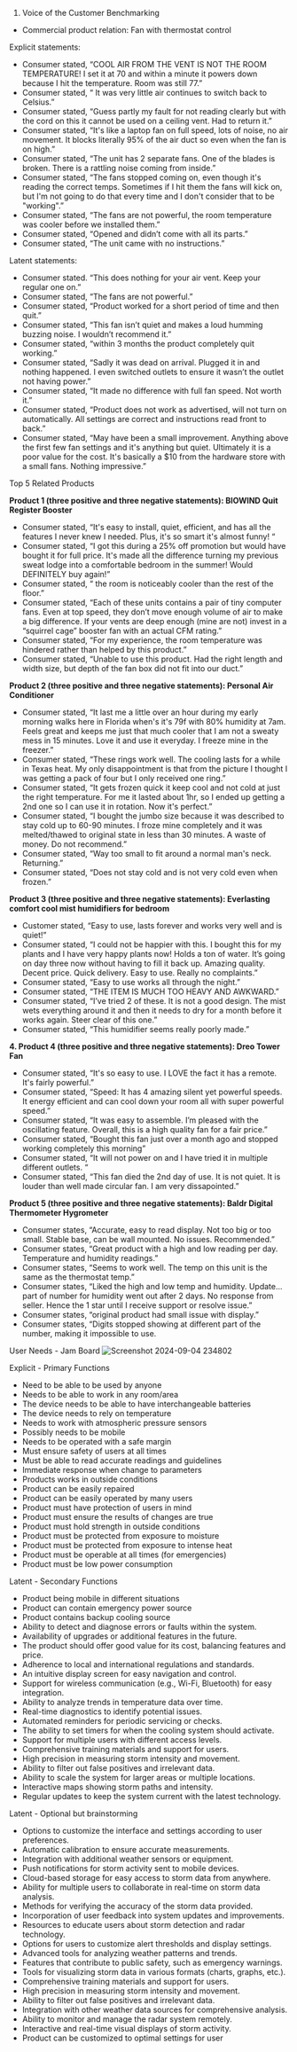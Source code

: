 1. Voice of the Customer Benchmarking
* Commercial product relation: Fan with thermostat control

Explicit statements:
* Consumer stated, “COOL AIR FROM THE VENT IS NOT THE ROOM TEMPERATURE! I set it at 70 and within a minute it powers down because I hit the temperature. Room was still 77.”
* Consumer stated, “ It was very little air continues to switch back to Celsius.”
* Consumer stated, “Guess partly my fault for not reading clearly but with the cord on this it cannot be used on a ceiling vent. Had to return it.”
* Consumer stated, “It's like a laptop fan on full speed, lots of noise, no air movement. It blocks literally 95% of the air duct so even when the fan is on high.”
* Consumer stated, “The unit has 2 separate fans. One of the blades is broken. There is a rattling noise coming from inside.”
* Consumer stated, “The fans stopped coming on, even though it's reading the correct temps. Sometimes if I hit them the fans will kick on, but I'm not going to do that every time and I don't consider that to be "working".”
* Consumer stated, “The fans are not powerful, the room temperature was cooler before we installed them.”
* Consumer stated, “Opened and didn’t come with all its parts.”
* Consumer stated, “The unit came with no instructions.”

Latent statements:
* Consumer stated. “This does nothing for your air vent. Keep your regular one on.”
* Consumer stated, “The fans are not powerful.”
* Consumer stated, “Product worked for a short period of time and then quit.”
* Consumer stated, “This fan isn’t quiet and makes a loud humming buzzing noise. I wouldn’t recommend it.”
* Consumer stated, “within 3 months the product completely quit working.”
* Consumer stated, “Sadly it was dead on arrival. Plugged it in and nothing happened. I even switched outlets to ensure it wasn’t the outlet not having power.”
* Consumer stated, “It made no difference with full fan speed. Not worth it.”
* Consumer stated, “Product does not work as advertised, will not turn on automatically. All settings are correct and instructions read front to back.”
* Consumer stated, “May have been a small improvement. Anything above the first few fan settings and it's anything but quiet. Ultimately it is a poor value for the cost. It's basically a $10 from the hardware store with a small fans. Nothing impressive.”

Top 5 Related Products

**Product 1 (three positive and three negative statements): BIOWIND Quit Register Booster**
* Consumer stated, “It's easy to install, quiet, efficient, and has all the features I never knew I needed. Plus, it's so smart it's almost funny! “
* Consumer stated, “I got this during a 25% off promotion but would have bought it for full price. It's made all the difference turning my previous sweat lodge into a comfortable bedroom in the summer! Would DEFINITELY buy again!”
* Consumer stated, “ the room is noticeably cooler than the rest of the floor.”
* Consumer stated, “Each of these units contains a pair of tiny computer fans. Even at top speed, they don’t move enough volume of air to make a big difference. If your vents are deep enough (mine are not) invest in a “squirrel cage” booster fan with an actual CFM rating.”
* Consumer stated, “For my experience, the room temperature was hindered rather than helped by this product.”
* Consumer stated, “Unable to use this product. Had the right length and width size, but depth of the fan box did not fit into our duct.”

**Product 2 (three positive and three negative statements): Personal Air Conditioner**
* Consumer stated, “It last me a little over an hour during my early morning walks here in Florida when's it's 79f with 80% humidity at 7am. Feels great and keeps me just that much cooler that I am not a sweaty mess in 15 minutes. Love it and use it everyday. I freeze mine in the freezer.”
* Consumer stated, “These rings work well. The cooling lasts for a while in Texas heat. My only disappointment is that from the picture I thought I was getting a pack of four but I only received one ring.”
* Consumer stated, “It gets frozen quick it keep cool and not cold at just the right temperature. For me it lasted about 1hr, so I ended up getting a 2nd one so I can use it in rotation. Now it's perfect.”
* Consumer stated, “I bought the jumbo size because it was described to stay cold up to 60-90 minutes. I froze mine completely and it was melted/thawed to original state in less than 30 minutes. A waste of money. Do not recommend.”
* Consumer stated, “Way too small to fit around a normal man's neck. Returning.”
* Consumer stated, “Does not stay cold and is not very cold even when frozen.”

**Product 3 (three positive and three negative statements): Everlasting comfort cool mist humidifiers for bedroom**
* Customer stated, “Easy to use, lasts forever and works very well and is quiet!”
* Consumer stated, “I could not be happier with this. I bought this for my plants and I have very happy plants now! Holds a ton of water. It’s going on day three now without having to fill it back up. Amazing quality. Decent price. Quick delivery. Easy to use. Really no complaints.”
* Consumer stated, “Easy to use works all through the night.”
* Consumer stated, “THE ITEM IS MUCH TOO HEAVY AND AWKWARD.”
* Consumer stated, “I’ve tried 2 of these. It is not a good design. The mist wets everything around it and then it needs to dry for a month before it works again. Steer clear of this one.”
* Consumer stated, “This humidifier seems really poorly made.”

**4. Product 4 (three positive and three negative statements): Dreo Tower Fan**
* Consumer stated, “It's so easy to use. I LOVE the fact it has a remote. It's fairly powerful.”
* Consumer stated, “Speed: It has 4 amazing silent yet powerful speeds. It energy efficient and can cool down your room all with super powerful speed.”
* Consumer stated, “It was easy to assemble. I’m pleased with the oscillating feature. Overall, this is a high quality fan for a fair price.”
* Consumer stated, “Bought this fan just over a month ago and stopped working completely this morning”
* Consumer stated, “It will not power on and I have tried it in multiple different outlets. “
* Consumer stated, “This fan died the 2nd day of use. It is not quiet. It is louder than well made circular fan. I am very dissapointed.”

**Product 5 (three positive and three negative statements): Baldr Digital Thermometer Hygrometer**
* Consumer states, “Accurate, easy to read display. Not too big or too small. Stable base, can be wall mounted. No issues. Recommended.”
* Consumer states, “Great product with a high and low reading per day. Temperature and humidity readings.”
* Consumer states, “Seems to work well. The temp on this unit is the same as the thermostat temp.”
* Consumer states, “Liked the high and low temp and humidity. Update... part of number for humidity went out after 2 days. No response from seller. Hence the 1 star until I receive support or resolve issue.”
* Consumer states, “original product had small issue with display.”
* Consumer states, “Digits stopped showing at different part of the number, making it impossible to use.

User Needs - Jam Board
<picture>
![Screenshot 2024-09-04 234802](https://github.com/user-attachments/assets/a19ba6ff-0027-4c61-a5ea-a54eabd3f180)

Explicit - Primary Functions
* Need to be able to be used by anyone
* Needs to be able to work in any room/area
* The device needs to be able to have interchangeable batteries
* The device needs to rely on temperature
* Needs to work with atmospheric pressure sensors
* Possibly needs to be mobile
* Needs to be operated with a safe margin
* Must ensure safety of users at all times
* Must be able to read accurate readings and guidelines
* Immediate response when change to parameters
* Products works in outside conditions
* Product can be easily repaired
* Product can be easily operated by many users
* Product must have protection of users in mind
* Product must ensure the results of changes are true
* Product must hold strength in outside conditions
* Product must be protected from exposure to moisture
* Product must be protected from exposure to intense heat
* Product must be operable at all times (for emergencies)
* Product must be low power consumption

Latent -  Secondary Functions
* Product being mobile in different situations
* Product can contain emergency power source
* Product contains backup cooling source
* Ability to detect and diagnose errors or faults within the system.
* Availability of upgrades or additional features in the future.
* The product should offer good value for its cost, balancing features and price.
* Adherence to local and international regulations and standards.
* An intuitive display screen for easy navigation and control.
* Support for wireless communication (e.g., Wi-Fi, Bluetooth) for easy integration.
* Ability to analyze trends in temperature data over time.
* Real-time diagnostics to identify potential issues.
* Automated reminders for periodic servicing or checks.
* The ability to set timers for when the cooling system should activate.
* Support for multiple users with different access levels.
* Comprehensive training materials and support for users.
* High precision in measuring storm intensity and movement.
* Ability to filter out false positives and irrelevant data.
* Ability to scale the system for larger areas or multiple locations.
* Interactive maps showing storm paths and intensity.
* Regular updates to keep the system current with the latest technology.

Latent - Optional but brainstorming
* Options to customize the interface and settings according to user preferences.
* Automatic calibration to ensure accurate measurements.
* Integration with additional weather sensors or equipment.
* Push notifications for storm activity sent to mobile devices.
* Cloud-based storage for easy access to storm data from anywhere.
* Ability for multiple users to collaborate in real-time on storm data analysis.
* Methods for verifying the accuracy of the storm data provided.
* Incorporation of user feedback into system updates and improvements.
* Resources to educate users about storm detection and radar technology.
* Options for users to customize alert thresholds and display settings.
* Advanced tools for analyzing weather patterns and trends.
* Features that contribute to public safety, such as emergency warnings.
* Tools for visualizing storm data in various formats (charts, graphs, etc.).
* Comprehensive training materials and support for users.
* High precision in measuring storm intensity and movement.
* Ability to filter out false positives and irrelevant data.
* Integration with other weather data sources for comprehensive analysis.
* Ability to monitor and manage the radar system remotely.
* Interactive and real-time visual displays of storm activity.
* Product can be customized to optimal settings for user
